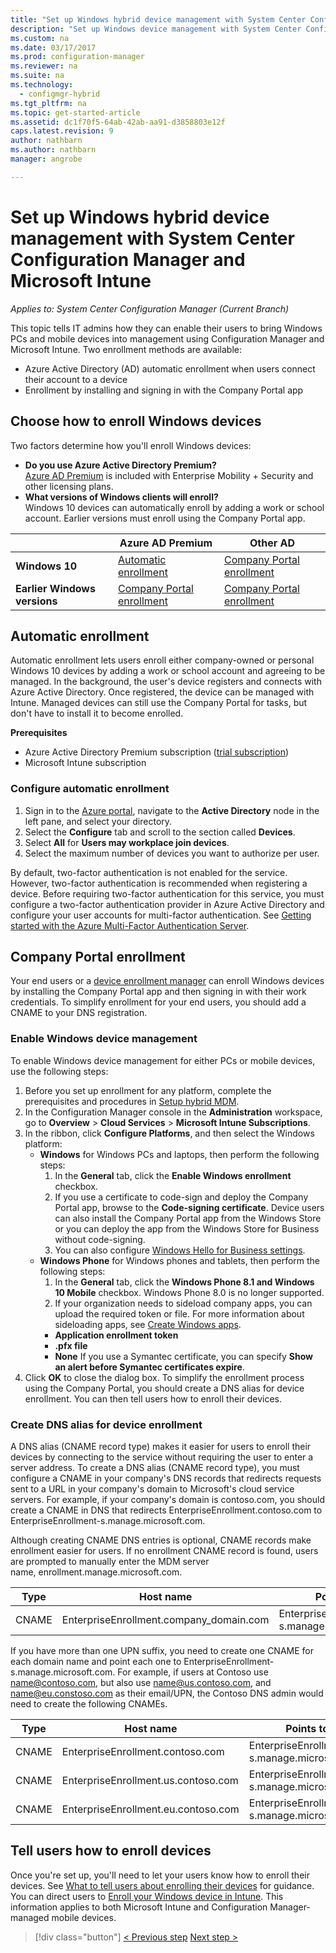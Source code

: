 ```yaml
---
title: "Set up Windows hybrid device management with System Center Configuration Manager and Microsoft Intune | Microsoft Docs"
description: "Set up Windows device management with System Center Configuration Manager and Microsoft Intune."
ms.custom: na
ms.date: 03/17/2017
ms.prod: configuration-manager
ms.reviewer: na
ms.suite: na
ms.technology:
  - configmgr-hybrid
ms.tgt_pltfrm: na
ms.topic: get-started-article
ms.assetid: dc1f70f5-64ab-42ab-aa91-d3858803e12f
caps.latest.revision: 9
author: nathbarn
ms.author: nathbarn
manager: angrobe

---
```

# Set up Windows hybrid device management with System Center Configuration Manager and Microsoft Intune

*Applies to: System Center Configuration Manager (Current Branch)*

This topic tells IT admins how they can enable their users to bring Windows PCs and mobile devices into management using Configuration Manager and Microsoft Intune. Two enrollment methods are available:
-  Azure Active Directory (AD) automatic enrollment when users connect their account to a device
- Enrollment by installing and signing in with the Company Portal app

## Choose how to enroll Windows devices

Two factors determine how you'll enroll Windows devices:
- **Do you use Azure Active Directory Premium?** <br>[Azure AD Premium](https://docs.microsoft.com/azure/active-directory/active-directory-get-started-premium) is included with Enterprise Mobility + Security and other licensing plans.
- **What versions of Windows clients will enroll?** <br>Windows 10 devices can automatically enroll by adding a work or school account. Earlier versions must enroll using the Company Portal app.

||**Azure AD Premium**|**Other AD**|
|----------|---------------|---------------|  
|**Windows 10**|[Automatic enrollment](#automatic-enrollment) |[Company Portal enrollment](#company-portal-enrollment)|
|**Earlier Windows versions**|[Company Portal enrollment](#company-portal-enrollment)|[Company Portal enrollment](#company-portal-enrollment)|

## Automatic enrollment

Automatic enrollment lets users enroll either company-owned or personal Windows 10 devices by adding a work or school account and agreeing to be managed. In the background, the user's device registers and connects with Azure Active Directory. Once registered, the device can be managed with Intune. Managed devices can still use the Company Portal for tasks, but don't have to install it to become enrolled.

**Prerequisites**
- Azure Active Directory Premium subscription ([trial subscription](http://go.microsoft.com/fwlink/?LinkID=816845))
- Microsoft Intune subscription

### Configure automatic enrollment

1. Sign in to the [Azure portal](https://manage.windowsazure.com), navigate to the **Active Directory** node in the left pane, and select your directory.
2. Select the **Configure** tab and scroll to the section called **Devices**.
3. Select **All** for **Users may workplace join devices**.
4. Select the maximum number of devices you want to authorize per user.

By default, two-factor authentication is not enabled for the service. However, two-factor authentication is recommended when registering a device. Before requiring two-factor authentication for this service, you must configure a two-factor authentication provider in Azure Active Directory and configure your user accounts for multi-factor authentication. See [Getting started with the Azure Multi-Factor Authentication Server](https://docs.microsoft.com/azure/multi-factor-authentication/multi-factor-authentication-get-started-cloud).

## Company Portal enrollment
Your end users or a [device enrollment manager](enroll-devices-with-device-enrollment-manager.md) can enroll Windows devices by installing the Company Portal app and then signing in with their work credentials. To simplify enrollment for your end users, you should add a CNAME to your DNS registration.

### Enable Windows device management
To enable Windows device management for either PCs or mobile devices, use the following steps:

1.  Before you set up enrollment for any platform, complete the prerequisites and procedures in [Setup hybrid MDM](setup-hybrid-mdm.md).  
2.  In the Configuration Manager console in the **Administration** workspace, go to **Overview** > **Cloud Services** > **Microsoft Intune Subscriptions**.  
3.  In the ribbon, click **Configure Platforms**, and then select the Windows platform:
    - **Windows** for Windows PCs and laptops, then perform the following steps:
      1. In the **General** tab, click the **Enable Windows enrollment** checkbox.
      2. If you use a certificate to code-sign and deploy the Company Portal app, browse to the **Code-signing certificate**. Device users can also install the Company Portal app from the Windows Store or you can deploy the app from the Windows Store for Business without code-signing.
      3. You can also configure [Windows Hello for Business settings](windows-hello-for-business-settings.md).
    - **Windows Phone** for Windows phones and tablets, then perform the following steps:
      1. In the **General** tab, click the **Windows Phone 8.1 and Windows 10 Mobile** checkbox. Windows Phone 8.0 is no longer supported.
      2. If your organization needs to sideload company apps, you can upload the required token or file. For more information about sideloading apps, see [Create Windows apps](https://docs.microsoft.com/sccm/apps/get-started/creating-windows-applications).
        - **Application enrollment token**
        - **.pfx file**
        - **None**
      If you use a Symantec certificate, you can specify **Show an alert before Symantec certificates expire**.
4. Click **OK** to close the dialog box.  To simplify the enrollment process using the Company Portal, you should create a DNS alias for device enrollment. You can then tell users how to enroll their devices.

### Create DNS alias for device enrollment  
A DNS alias (CNAME record type) makes it easier for users to enroll their devices by connecting to the service without requiring the user to enter a server address. To create a DNS alias (CNAME record type), you must configure a CNAME in your company's DNS records that redirects requests sent to a URL in your company's domain to Microsoft's cloud service servers.  For example, if your company's domain is contoso.com, you should create a CNAME in DNS that redirects EnterpriseEnrollment.contoso.com to EnterpriseEnrollment-s.manage.microsoft.com.  

 Although creating CNAME DNS entries is optional, CNAME records make enrollment easier for users. If no enrollment CNAME record is found, users are prompted to manually enter the MDM server name, enrollment.manage.microsoft.com.

|Type|Host name|Points to|TTL|  
|----------|---------------|---------------|---|
|CNAME|EnterpriseEnrollment.company_domain.com|EnterpriseEnrollment-s.manage.microsoft.com| 1 hour|

If you have more than one UPN suffix, you need to create one CNAME for each domain name and point each one to EnterpriseEnrollment-s.manage.microsoft.com. For example, if users at Contoso use name@contoso.com, but also use name@us.contoso.com, and name@eu.constoso.com as their email/UPN, the Contoso DNS admin would need to create the following CNAMEs.

|Type|Host name|Points to|TTL|  
|----------|---------------|---------------|---|
|CNAME|EnterpriseEnrollment.contoso.com|EnterpriseEnrollment-s.manage.microsoft.com|1 hour|
|CNAME|EnterpriseEnrollment.us.contoso.com|EnterpriseEnrollment-s.manage.microsoft.com|1 hour|
|CNAME|EnterpriseEnrollment.eu.contoso.com|EnterpriseEnrollment-s.manage.microsoft.com| 1 hour|

## Tell users how to enroll devices  

 Once you're set up, you'll need to let your users know how to enroll their devices. See [What to tell users about enrolling their devices](https://docs.microsoft.com/intune/deploy-use/what-to-tell-your-end-users-about-using-microsoft-intune) for guidance. You can direct users to [Enroll your Windows device in Intune](https://docs.microsoft.com/intune/enduser/enroll-your-device-in-intune-windows). This information applies to both Microsoft Intune and Configuration Manager-managed mobile devices.

> [!div class="button"]
[< Previous step](create-service-connection-point.md)  [Next step >](set-up-additional-management.md)
